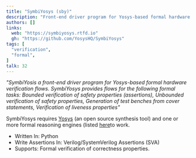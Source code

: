 ```yaml
---
title: "SymbiYosys (sby)"
description: "Front-end driver program for Yosys-based formal hardware verification flows"
authors: []
links:
  web: "https://symbiyosys.rtfd.io"
  gh: "https://github.com/YosysHQ/SymbiYosys"
tags: [
  "verification",
  "formal",
]
talk: 32
---
```


*"SymbiYosis a front-end driver program for Yosys-based formal hardware
verification flows. SymbiYosys provides flows for the following formal tasks:
Bounded verification of safety properties (assertions),
Unbounded verification of safety properties,
Generation of test benches from cover statements,
Verification of liveness properties"*

<!--more-->

SymbiYosys requires [Yosys](https://github.com/YosysHQ/yosys) (an open
source synthesis tool) and one or more formal reasoning engines (listed
[here](https://symbiyosys.readthedocs.io/en/latest/quickstart.html#prerequisites)to work.

- Written In: Python
- Write Assertions In: Verilog/SystemVerilog Assertions (SVA)
- Supports: Formal verification of correctness properties.
